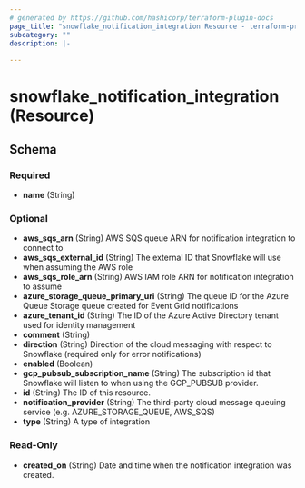 ```yaml
---
# generated by https://github.com/hashicorp/terraform-plugin-docs
page_title: "snowflake_notification_integration Resource - terraform-provider-snowflake"
subcategory: ""
description: |-
  
---
```


# snowflake_notification_integration (Resource)





<!-- schema generated by tfplugindocs -->
## Schema

### Required

- **name** (String)

### Optional

- **aws_sqs_arn** (String) AWS SQS queue ARN for notification integration to connect to
- **aws_sqs_external_id** (String) The external ID that Snowflake will use when assuming the AWS role
- **aws_sqs_role_arn** (String) AWS IAM role ARN for notification integration to assume
- **azure_storage_queue_primary_uri** (String) The queue ID for the Azure Queue Storage queue created for Event Grid notifications
- **azure_tenant_id** (String) The ID of the Azure Active Directory tenant used for identity management
- **comment** (String)
- **direction** (String) Direction of the cloud messaging with respect to Snowflake (required only for error notifications)
- **enabled** (Boolean)
- **gcp_pubsub_subscription_name** (String) The subscription id that Snowflake will listen to when using the GCP_PUBSUB provider.
- **id** (String) The ID of this resource.
- **notification_provider** (String) The third-party cloud message queuing service (e.g. AZURE_STORAGE_QUEUE, AWS_SQS)
- **type** (String) A type of integration

### Read-Only

- **created_on** (String) Date and time when the notification integration was created.



